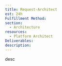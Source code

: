 ```yaml
---
title: Request-Architect
est: 24h
Fulfillment Method: 
section:
  - Architecture
resources:
  - Platform Architect
Deliverables:  
description: 
---
```


desc
